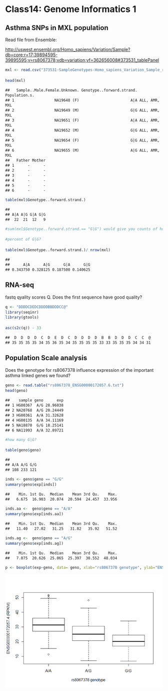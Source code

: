 Class14: Genome Informatics 1
================

Asthma SNPs in MXL population
-----------------------------

Read file from Ensemble:

<http://uswest.ensembl.org/Homo_sapiens/Variation/Sample?db=core;r=17:39894595-39895595;v=rs8067378;vdb=variation;vf=362656008#373531_tablePanel>

``` r
mxl <- read.csv("373531-SampleGenotypes-Homo_sapiens_Variation_Sample_rs8067378.csv")

head(mxl)
```

    ##   Sample..Male.Female.Unknown. Genotype..forward.strand. Population.s.
    ## 1                  NA19648 (F)                       A|A ALL, AMR, MXL
    ## 2                  NA19649 (M)                       G|G ALL, AMR, MXL
    ## 3                  NA19651 (F)                       A|A ALL, AMR, MXL
    ## 4                  NA19652 (M)                       G|G ALL, AMR, MXL
    ## 5                  NA19654 (F)                       G|G ALL, AMR, MXL
    ## 6                  NA19655 (M)                       A|G ALL, AMR, MXL
    ##   Father Mother
    ## 1      -      -
    ## 2      -      -
    ## 3      -      -
    ## 4      -      -
    ## 5      -      -
    ## 6      -      -

``` r
table(mxl$Genotype..forward.strand.)
```

    ## 
    ## A|A A|G G|A G|G 
    ##  22  21  12   9

``` r
#sum(mxl$Genotype..forward.strand.== "G|G") would give you counts of how many G|G there are

#percent of G|G? 

table(mxl$Genotype..forward.strand.)/ nrow(mxl)
```

    ## 
    ##      A|A      A|G      G|A      G|G 
    ## 0.343750 0.328125 0.187500 0.140625

RNA-seq
-------

fastq qyality scores Q. Does the first sequence have good quality?

``` r
q <- "DDDDCDEDCDDDDBBDDDCC@"
library(seqinr)
library(gtools)

asc(s2c(q)) - 33
```

    ##  D  D  D  D  C  D  E  D  C  D  D  D  D  B  B  D  D  D  C  C  @ 
    ## 35 35 35 35 34 35 36 35 34 35 35 35 35 33 33 35 35 35 34 34 31

Population Scale analysis
-------------------------

Does the genotype for rs8067378 influence expression of the important asthma linked genes we found?

``` r
geno <- read.table("rs8067378_ENSG00000172057.6.txt")
head(geno)
```

    ##    sample geno      exp
    ## 1 HG00367  A/G 28.96038
    ## 2 NA20768  A/G 20.24449
    ## 3 HG00361  A/A 31.32628
    ## 4 HG00135  A/A 34.11169
    ## 5 NA18870  G/G 18.25141
    ## 6 NA11993  A/A 32.89721

``` r
#how many G|G?

table(geno$geno)
```

    ## 
    ## A/A A/G G/G 
    ## 108 233 121

``` r
inds <- geno$geno == "G/G"
summary(geno$exp[inds])
```

    ##    Min. 1st Qu.  Median    Mean 3rd Qu.    Max. 
    ##   6.675  16.903  20.074  20.594  24.457  33.956

``` r
inds.aa <-  geno$geno == "A/A"
summary(geno$exp[inds.aa])
```

    ##    Min. 1st Qu.  Median    Mean 3rd Qu.    Max. 
    ##   11.40   27.02   31.25   31.82   35.92   51.52

``` r
inds.ag <-  geno$geno == "A/G"
summary(geno$exp[inds.ag])
```

    ##    Min. 1st Qu.  Median    Mean 3rd Qu.    Max. 
    ##   7.075  20.626  25.065  25.397  30.552  48.034

``` r
p <- boxplot(exp~geno, data= geno, xlab="rs8067378 genotype", ylab="ENSG00000172057.4 (RPKM)")
```

![](Class14_files/figure-markdown_github/unnamed-chunk-8-1.png)
